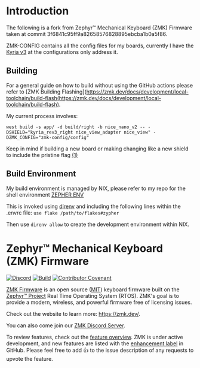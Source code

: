 # Introduction

The following is a fork from Zephyr™ Mechanical Keyboard (ZMK) Firmware taken at
commit 3f6841c95ff9a82658576828895ebcba1b0a5f86.

ZMK-CONFIG contains all the config files for my boards, currently I have the
[Kyria v3](https://splitkb.com/products/kyria-rev3?srsltid=AfmBOorhClEbHRVbltb91rraPOLW9f0kI1bEfEyJ_WuGiZBzGlFUNtAQ) at the configurations only address it.

## Building

For a general guide on how to build without using the GitHub actions please refer to [ZMK Building Flashing](https://zmk.dev/docs/development/local-toolchain/build-flash(https://zmk.dev/docs/development/local-toolchain/build-flash).

My current process involves:

```
west build -s app/ -d build/right -b nice_nano_v2 -- -DSHIELD="kyria_rev3_right nice_view_adapter nice_view" -DZMK_CONFIG="zmk-config/config"
```

Keep in mind if building a new board or making changing like a new shield to include the pristine flag [(1)](https://zmk.dev/docs/development/local-toolchain/build-flash#pristine-building)

## Build Environment

My build environment is managed by NIX, please refer to my repo for the shell environment [ZEPHER ENV](https://github.com/MatthewWinnan/nixos-configs/tree/master/shells/zypher)

This is invoked using [direnv](https://direnv.net/) and including the following lines within the .envrc file:
`use flake /path/to/flakes#zypher`

Then use `direnv allow` to create the development environment within NIX.

# Zephyr™ Mechanical Keyboard (ZMK) Firmware

[![Discord](https://img.shields.io/discord/719497620560543766)](https://zmk.dev/community/discord/invite)
[![Build](https://github.com/zmkfirmware/zmk/workflows/Build/badge.svg)](https://github.com/zmkfirmware/zmk/actions)
[![Contributor Covenant](https://img.shields.io/badge/Contributor%20Covenant-v2.0%20adopted-ff69b4.svg)](CODE_OF_CONDUCT.md)

[ZMK Firmware](https://zmk.dev/) is an open source ([MIT](LICENSE)) keyboard firmware built on the [Zephyr™ Project](https://www.zephyrproject.org/) Real Time Operating System (RTOS). ZMK's goal is to provide a modern, wireless, and powerful firmware free of licensing issues.

Check out the website to learn more: https://zmk.dev/.

You can also come join our [ZMK Discord Server](https://zmk.dev/community/discord/invite).

To review features, check out the [feature overview](https://zmk.dev/docs/). ZMK is under active development, and new features are listed with the [enhancement label](https://github.com/zmkfirmware/zmk/issues?q=is%3Aissue+is%3Aopen+label%3Aenhancement) in GitHub. Please feel free to add 👍 to the issue description of any requests to upvote the feature.
